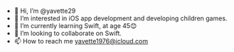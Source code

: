 - 👋 Hi, I’m @yavette29
- 👀 I’m interested in iOS app development and developing children games.
- 🌱 I’m currently learning Swift, at age 45😊
- 💞️ I’m looking to collaborate on Swift.
- 📫 How to reach me yavette1976@icloud.com

<!---
yavette29/yavette29 is a ✨ special ✨ repository because its `README.md` (this file) appears on your GitHub profile.
You can click the Preview link to take a look at your changes.
--->
